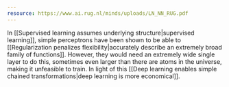 ```yaml
---
resource: https://www.ai.rug.nl/minds/uploads/LN_NN_RUG.pdf
---
```


In [[Supervised learning assumes underlying structure|supervised learning]], simple perceptrons have been shown to be able to [[Regularization penalizes flexibility|accurately describe an extremely broad family of functions]]. However, they would need an extremely wide single layer to do this, sometimes even larger than there are atoms in the universe, making it unfeasible to train. In light of this [[Deep learning enables simple chained transformations|deep learning is more economical]].